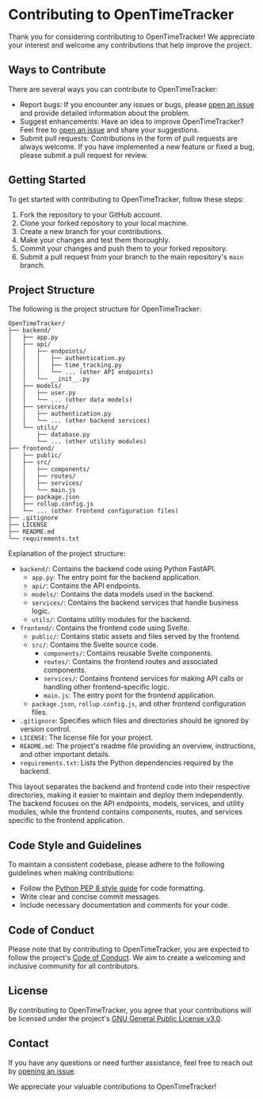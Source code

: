 # Contributing to OpenTimeTracker

Thank you for considering contributing to OpenTimeTracker! We appreciate your interest and welcome any contributions that help improve the project.

## Ways to Contribute

There are several ways you can contribute to OpenTimeTracker:

- Report bugs: If you encounter any issues or bugs, please [open an issue](https://github.com/tyleraharrison/OpenTimeTracker/issues) and provide detailed information about the problem.
- Suggest enhancements: Have an idea to improve OpenTimeTracker? Feel free to [open an issue](https://github.com/tyleraharrison/OpenTimeTracker/issues) and share your suggestions.
- Submit pull requests: Contributions in the form of pull requests are always welcome. If you have implemented a new feature or fixed a bug, please submit a pull request for review.

## Getting Started

To get started with contributing to OpenTimeTracker, follow these steps:

1. Fork the repository to your GitHub account.
2. Clone your forked repository to your local machine.
3. Create a new branch for your contributions.
4. Make your changes and test them thoroughly.
5. Commit your changes and push them to your forked repository.
6. Submit a pull request from your branch to the main repository's `main` branch.

## Project Structure

The following is the project structure for OpenTimeTracker:

```shell
OpenTimeTracker/
├── backend/
│   ├── app.py
│   ├── api/
│   │   ├── endpoints/
│   │   │   ├── authentication.py
│   │   │   ├── time_tracking.py
│   │   │   └── ... (other API endpoints)
│   │   └── __init__.py
│   ├── models/
│   │   ├── user.py
│   │   └── ... (other data models)
│   ├── services/
│   │   ├── authentication.py
│   │   └── ... (other backend services)
│   └── utils/
│       ├── database.py
│       └── ... (other utility modules)
├── frontend/
│   ├── public/
│   ├── src/
│   │   ├── components/
│   │   ├── routes/
│   │   ├── services/
│   │   └── main.js
│   ├── package.json
│   ├── rollup.config.js
│   └── ... (other frontend configuration files)
├── .gitignore
├── LICENSE
├── README.md
└── requirements.txt
```

Explanation of the project structure:

- `backend/`: Contains the backend code using Python FastAPI.
  - `app.py`: The entry point for the backend application.
  - `api/`: Contains the API endpoints.
  - `models/`: Contains the data models used in the backend.
  - `services/`: Contains the backend services that handle business logic.
  - `utils/`: Contains utility modules for the backend.
- `frontend/`: Contains the frontend code using Svelte.
  - `public/`: Contains static assets and files served by the frontend.
  - `src/`: Contains the Svelte source code.
    - `components/`: Contains reusable Svelte components.
    - `routes/`: Contains the frontend routes and associated components.
    - `services/`: Contains frontend services for making API calls or handling other frontend-specific logic.
    - `main.js`: The entry point for the frontend application.
  - `package.json`, `rollup.config.js`, and other frontend configuration files.
- `.gitignore`: Specifies which files and directories should be ignored by version control.
- `LICENSE`: The license file for your project.
- `README.md`: The project's readme file providing an overview, instructions, and other important details.
- `requirements.txt`: Lists the Python dependencies required by the backend.

This layout separates the backend and frontend code into their respective directories, making it easier to maintain and deploy them independently. The backend focuses on the API endpoints, models, services, and utility modules, while the frontend contains components, routes, and services specific to the frontend application.

## Code Style and Guidelines

To maintain a consistent codebase, please adhere to the following guidelines when making contributions:

- Follow the [Python PEP 8 style guide](https://www.python.org/dev/peps/pep-0008/) for code formatting.
- Write clear and concise commit messages.
- Include necessary documentation and comments for your code.

## Code of Conduct

Please note that by contributing to OpenTimeTracker, you are expected to follow the project's [Code of Conduct](CODE_OF_CONDUCT.md). We aim to create a welcoming and inclusive community for all contributors.

## License

By contributing to OpenTimeTracker, you agree that your contributions will be licensed under the project's [GNU General Public License v3.0](LICENSE).

## Contact

If you have any questions or need further assistance, feel free to reach out by [opening an issue](https://github.com/tyleraharrison/OpenTimeTracker/issues).

We appreciate your valuable contributions to OpenTimeTracker!
